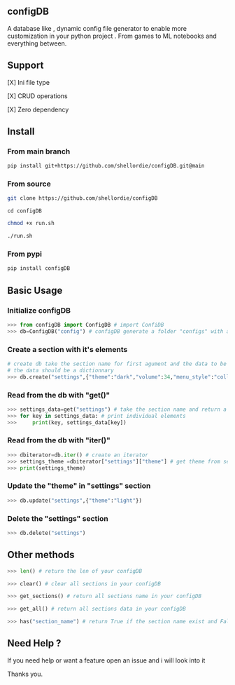 ## configDB 

A database like , dynamic config file generator to enable more customization in
your python project . From games to ML notebooks and everything between.

## Support 

[X] Ini file type

[X] CRUD operations

[X] Zero dependency

## Install

### From main branch 

```bash
pip install git+https://github.com/shellordie/configDB.git@main
```

### From source

```bash
git clone https://github.com/shellordie/configDB
```

```
cd configDB
```

```bash
chmod +x run.sh
```

```bash
./run.sh
```

### From pypi 

```bash
pip install configDB
```

## Basic Usage

### Initialize configDB 

```python
>>> from configDB import ConfigDB # import ConfiDB
>>> db=ConfigDB("config") # configDB generate a folder "configs" with a file "config.ini"
```

### Create a section with it's elements 

```python
# create db take the section name for first agument and the data to be added for second argument 
# the data should be a dictionnary
>>> db.create("settings",{"theme":"dark","volume":34,"menu_style":"collapse"})
```

### Read from the db with "get()"

```python
>>> settings_data=get("settings") # take the section name and return a dictionnary 
>>> for key in settings_data: # print individual elements
>>>     print(key, settings_data[key])
```

### Read from the db with "iter()"

```python
>>> dbiterator=db.iter() # create an iterator
>>> settings_theme =dbiterator["settings"]["theme"] # get theme from settings
>>> print(settings_theme)
```

### Update the "theme" in  "settings" section

```python
>>> db.update("settings",{"theme":"light"}) 
```
### Delete the "settings" section

```python
>>> db.delete("settings")
```

## Other methods

```python
>>> len() # return the len of your configDB

>>> clear() # clear all sections in your configDB

>>> get_sections() # return all sections name in your configDB

>>> get_all() # return all sections data in your configDB

>>> has("section_name") # return True if the section name exist and False if not
```

## Need Help ?

If you need help or want a feature open an issue and i will look into it

Thanks you.
